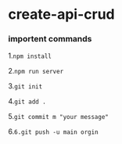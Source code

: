 # create-api-crud

### importent commands

1.`npm install`

2.`npm run server`

3.`git init`

4.`git add .`

5.`git commit m "your message"`

6.`6.git push -u main orgin`